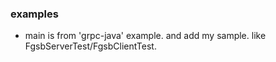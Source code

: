 

### examples
- main is from 'grpc-java' example. and add my sample. like FgsbServerTest/FgsbClientTest.